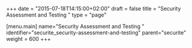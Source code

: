 +++
date = "2015-07-18T14:15:00+02:00"
draft = false
title = "Security Assessment and Testing "
type = "page"

[menu.main]
name="Security Assessment and Testing "
identifier="securite_security-assessment-and-testing"
parent="securite"
weight = 600
+++